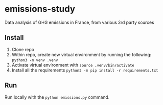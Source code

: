 # emissions-study
Data analysis of GHG emissions in France, from various 3rd party sources


## Install

1. Clone repo
2. Within repo, create new virtual environment by running the following: `python3 -m venv .venv`
3. Activate virtual environment with `source .venv/bin/activate`
4. Install all the requirements `python3 -m pip install -r requirements.txt`

## Run
Run locally with the `python emissions.py` command.
